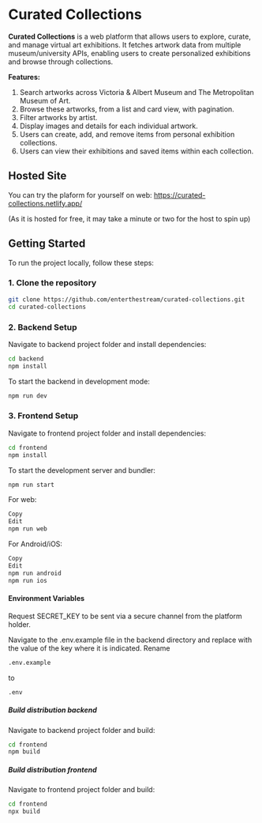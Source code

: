 # Curated Collections

**Curated Collections** is a web platform that allows users to explore, curate, and manage virtual art exhibitions. It fetches artwork data from multiple museum/university APIs, enabling users to create personalized exhibitions and browse through collections.

**Features:**

1. Search artworks across Victoria & Albert Museum and The Metropolitan Museum of Art.
2. Browse these artworks, from a list and card view, with pagination.
3. Filter artworks by artist.
4. Display images and details for each individual artwork.
5. Users can create, add, and remove items from personal exhibition collections.
6. Users can view their exhibitions and saved items within each collection.

## Hosted Site

You can try the plaform for yourself on web:
https://curated-collections.netlify.app/

(As it is hosted for free, it may take a minute or two for the host to spin up)

## Getting Started

To run the project locally, follow these steps:

### 1. Clone the repository

```bash
git clone https://github.com/enterthestream/curated-collections.git
cd curated-collections
```

### 2. Backend Setup

Navigate to backend project folder and install dependencies:

```bash
cd backend
npm install
```

To start the backend in development mode:

```bash
npm run dev
```

### 3. Frontend Setup

Navigate to frontend project folder and install dependencies:

```bash
cd frontend
npm install
```

To start the development server and bundler:

```bash
npm run start
```

For web:

```bash
Copy
Edit
npm run web
```

For Android/iOS:

```bash
Copy
Edit
npm run android
npm run ios
```

#### Environment Variables

Request SECRET_KEY to be sent via a secure channel from the platform holder.

Navigate to the .env.example file in the backend directory and replace with the value of the key where it is indicated.
Rename

```bash
.env.example
```

to

```bash
.env
```

##### Build distribution backend

Navigate to backend project folder and build:

```bash
cd frontend
npm build
```

##### Build distribution frontend

Navigate to frontend project folder and build:

```bash
cd frontend
npx build
```
